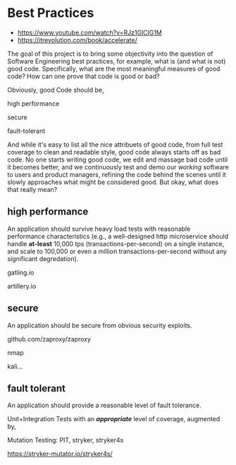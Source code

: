 # Best Practices

+ https://www.youtube.com/watch?v=RJz1GlClG1M
+ https://itrevolution.com/book/accelerate/

The goal of this project is to bring some objectivity into the question of Software Engineering best practices, for example, what is (and what is not) good code. Specifically, what are the most meaningful measures of good code? How can one prove that code is good or bad?

Obviously, good Code should be,

high performance

secure

fault-tolerant

And while it's easy to list all the nice attribuets of good code, from full test coverage to clean and readable style, good code always starts off as bad code. No one starts writing good code, we edit and massage bad code until it becomes better, and we continuously test and demo our *working* software to users and product managers, refining the code behind the scenes until it slowly approaches what might be considered good. But okay, what does that really mean?


## high performance
An application should survive heavy load tests with reasonable performance characteristics (e.g., a well-designed http microservice should handle **at-least** 10,000 tps (transactions-per-second) on a single instance, and scale to 100,000 or even a million transactions-per-second without any significant degredation).

gatling.io

artillery.io


## secure
An application should be secure from obvious security exploits.

github.com/zaproxy/zaproxy

nmap

kali...


## fault tolerant
An application should provide a reasonable level of fault tolerance.

Unit+Integration Tests with an ***appropriate*** level of coverage, augmented by,

Mutation Testing: PIT, stryker, stryker4s

https://stryker-mutator.io/stryker4s/

